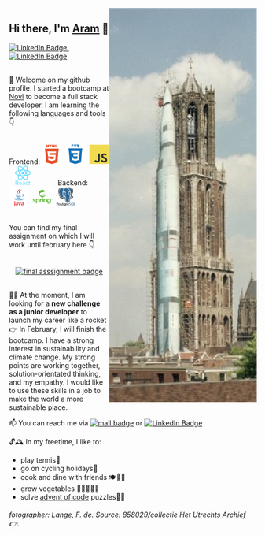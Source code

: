 <img align="right"  src="X13968-L3368_Utrechts-Archief_Saturnus_600 (1).jpg" alt="LinkedIn Badge" height="800" title="Lange, F. de, fotograaf 858029/ collectie Het Utrechts Archief." />
 
## Hi there, I'm [Aram](https://www.linkedin.com/in/aramwondergem/) 👋



<div id="badges">
  <a href="https://www.linkedin.com/in/aramwondergem/">
    <img src="https://img.shields.io/badge/LinkedIn-blue?style=for-the-badge&logo=linkedin&logoColor=white" alt="LinkedIn Badge"/>
  </a>
 &nbsp;
 <a href="aramWondergemCV.pdf">
    <img src="https://img.shields.io/badge/%F0%9F%A7%BE-CV-yellow?style=for-the-badge" alt="LinkedIn Badge"/>
  </a>
 
 
  </div>
  
  <br/>
  
 👋 Welcome on my github profile. I started a bootcamp at <a href="https://www.novi.nl/">Novi<a> to become a full stack developer. I am learning the following languages and tools 👇
  
  
  <br/>
  
  <div> 
  <span>Frontend:    </span>
  <img src="https://github.com/devicons/devicon/blob/master/icons/html5/html5-plain-wordmark.svg" title="Java" alt="Java" width="40" height="40"/>&nbsp;
  <img src="https://github.com/devicons/devicon/blob/master/icons/css3/css3-plain-wordmark.svg" title="Java" alt="Java" width="40" height="40"/>&nbsp;
  <img src="https://github.com/devicons/devicon/blob/master/icons/javascript/javascript-original.svg" title="Java" alt="Java" width="40" height="40"/>&nbsp;
  <img src="https://github.com/devicons/devicon/blob/master/icons/react/react-original-wordmark.svg" title="Java" alt="Java" width="40" height="40"/>&nbsp;
  &nbsp;&nbsp;&nbsp;&nbsp;&nbsp;&nbsp;&nbsp;&nbsp;&nbsp;&nbsp;
  <span>Backend:    </span>
  <img src="https://github.com/devicons/devicon/blob/master/icons/java/java-original-wordmark.svg" title="Java" alt="Java" width="40" height="40"/>&nbsp;
  <img src="https://github.com/devicons/devicon/blob/master/icons/spring/spring-original-wordmark.svg" title="Java" alt="Java" width="40" height="40"/>&nbsp;
  <img src="https://github.com/devicons/devicon/blob/master/icons/postgresql/postgresql-original-wordmark.svg" title="Java" alt="Java" width="40" height="40"/>&nbsp;
  </div>
  
  <br/>
  

  You can find my final assignment on which I will work until february here 👇 
  
  <br/>
  
  <div align="center" > 
  <a href="https://github.com/AramWondergem/final-assignment-bootcamp">
    <img src="https://img.shields.io/badge/-Final%20assignment-red?style=for-the-badge" alt="final asssignment badge"/>
  </a>
  </div>
  
  <br/>
  
  
  
👨‍💼 At the moment, I am looking for a **new challenge as a junior developer** to launch my career like a rocket 👉 In February, I will finish the bootcamp. I have a strong interest in sustainability and climate change. My strong points are working together, solution-orientated thinking, and my empathy. I would like to use these skills in a job to make the world a more sustainable place.
  
  
  📫 You can reach me via [<img src="https://img.shields.io/badge/-aramwondergem%40gmail.com-yellow?style=for-the-badge&logo=gmail" alt="mail badge"/>](mailto:aramwondergem@gmail.com) or <a href="https://www.linkedin.com/in/aramwondergem/">
    <img src="https://img.shields.io/badge/LinkedIn-blue?style=for-the-badge&logo=linkedin&logoColor=white" alt="LinkedIn Badge"/>
  </a>
 
 
 🔓🕰 In my freetime, I like to: 
 
 - play tennis🎾
 - go on cycling holidays🚵‍
 - cook and dine with friends 🍽👨‍🍳
- grow vegetables 🍅🥦🌽🧄🌱
 - solve [advent of code](/AramWondergem/advent-of-code-2022) puzzles👨‍💻

 ###### fotographer: Lange, F. de.  Source: 858029/collectie Het Utrechts Archief 👉.



<!-- - 👋 Hi, I’m @AramWondergem
- 👀 I’m interested in ...
- 🌱 I’m currently learning ...
- 💞️ I’m looking to collaborate on ...
- 📫 How to reach me ...
 -->
<!---
AramWondergem/AramWondergem is a ✨ special ✨ repository because its `README.md` (this file) appears on your GitHub profile.
You can click the Preview link to take a look at your changes.
--->


